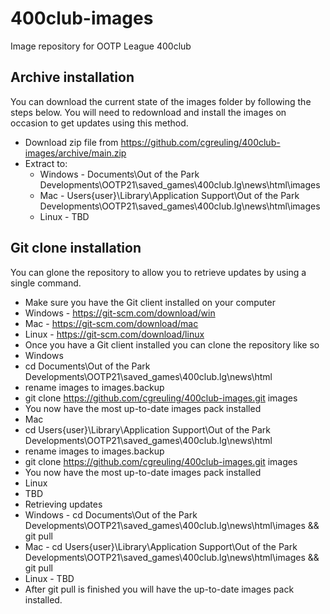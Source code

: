 # 400club-images
Image repository for OOTP League 400club

## Archive installation
You can download the current state of the images folder by following the steps below. You will need to redownload and install the images on occasion to get updates using this method.

* Download zip file from https://github.com/cgreuling/400club-images/archive/main.zip
* Extract to:
  * Windows - Documents\Out of the Park Developments\OOTP21\saved_games\400club.lg\news\html\images
  * Mac - Users\{user}\Library\Application Support\Out of the Park Developments\OOTP21\saved_games\400club.lg\news\html\images
  * Linux - TBD
  
  
## Git clone installation
You can glone the repository to allow you to retrieve updates by using a single command.

* Make sure you have the Git client installed on your computer
 * Windows - https://git-scm.com/download/win
 * Mac - https://git-scm.com/download/mac
 * Linux - https://git-scm.com/download/linux
* Once you have a Git client installed you can clone the repository like so
 * Windows
  * cd Documents\Out of the Park Developments\OOTP21\saved_games\400club.lg\news\html
  * rename images to images.backup
  * git clone https://github.com/cgreuling/400club-images.git images
  * You now have the most up-to-date images pack installed
 * Mac
  * cd Users\{user}\Library\Application Support\Out of the Park Developments\OOTP21\saved_games\400club.lg\news\html
  * rename images to images.backup
  * git clone https://github.com/cgreuling/400club-images.git images
  * You now have the most up-to-date images pack installed
 * Linux
  * TBD
* Retrieving updates
 * Windows - cd Documents\Out of the Park Developments\OOTP21\saved_games\400club.lg\news\html\images && git pull
 * Mac - cd Users\{user}\Library\Application Support\Out of the Park Developments\OOTP21\saved_games\400club.lg\news\html\images && git pull
 * Linux - TBD
* After git pull is finished you will have the up-to-date images pack installed.

 
 
 
